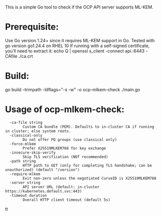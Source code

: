 This is a simple Go tool to check if the OCP API server supports ML-KEM.

# Prerequisite:
Use Go version 1.24+ since it requires ML-KEM support in Go. Tested with go version go1.24.4 on RHEL 10
If running with a self-signed certificate, you'll need to extract it:
echo Q | openssl s_client -connect api.<cluster>:6443 -CAfile ./ca.crt

# Build:
go build -trimpath -ldflags="-s -w" -o ocp-mlkem-check ./main.go

# Usage of ocp-mlkem-check:
```
  -ca-file string
    	Custom CA bundle (PEM). Defaults to in-cluster CA if running in cluster; else system roots.
  -classical-only
    	Do not offer PQ groups (use classical only)
  -force-mlkem
    	Prefer X25519MLKEM768 for key exchange
  -insecure-skip-verify
    	Skip TLS verification (NOT recommended)
  -path string
    	HTTP path to GET (only for completing TLS handshake; can be unauthorized) (default "/version")
  -require-mlkem
    	Exit non-zero unless the negotiated CurveID is X25519MLKEM768
  -server string
    	API server URL (default: in-cluster https://kubernetes.default.svc:443)
  -timeout duration
    	Overall HTTP client timeout (default 5s)
```
tt
